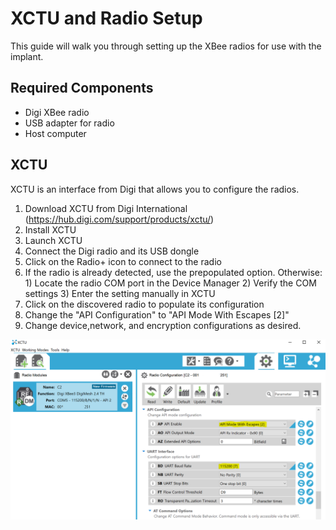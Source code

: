 # XCTU and Radio Setup

This guide will walk you through setting up the XBee radios for use with the implant.
## Required Components

- Digi XBee radio
- USB adapter for radio
- Host computer

## XCTU

XCTU is an interface from Digi that allows you to configure the radios.

1) Download XCTU from Digi International (https://hub.digi.com/support/products/xctu/)
2) Install XCTU
3) Launch XCTU
4) Connect the Digi radio and its USB dongle
5) Click on the Radio+ icon to connect to the radio
6) If the radio is already detected, use the prepopulated option.
   Otherwise:
        1) Locate the radio COM port in the Device Manager
        2) Verify the COM settings
        3) Enter the setting manually in XCTU
7) Click on the discovered radio to populate its configuration
8) Change the "API Configuration" to "API Mode With Escapes [2]"
9) Change device,network, and encryption configurations as desired.

![XCTU Configuration Settings](../../Images/XCTU_Config.png)
